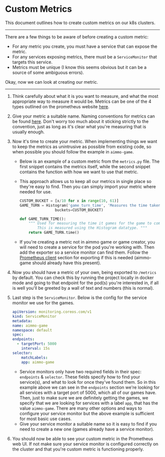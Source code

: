 # Custom Metrics

This document outlines how to create custom metrics on our k8s clusters.

---

There are a few things to be aware of before creating a custom metric:

* For any metric you create, you must have a service that can expose the metric.
* For any services exposing metrics, there must be a `ServiceMonitor` that targets this service.
* Metrics must be unique (I know this seems obvious but it can be a source of some ambiguous errors).

Okay, now we can look at creating our metric.

---

1. Think carefully about what it is you want to measure, and what the most appropriate way to measure it would be. Metrics can be one of the 4 types outlined on the prometheus website [here](https://prometheus.io/docs/concepts/metric_types/).

2. Give your metric a suitable name. Naming conventions for metrics can be found [here](https://prometheus.io/docs/practices/naming/). Don't worry too much about it sticking strictly to the convention, just as long as it's clear what you're measuring that is usually enough.

3. Now it's time to create your metric. When implementing things we want to keep the metrics as unintrusive as possible from existing code, so when possible you should follow the example in `aimmo-game`.

    * Below is an example of a custom metric from the `metrics.py` file. The first snippet contains the metrics itself, while the second snippet contains the function with how we want to use that metric.
    * This approach allows us to keep all our metrics in single place so they're easy to find. Then you can simply import your metric where needed for use.

        ```python
        CUSTOM_BUCKET = [x/10 for x in range(10, 61)]
        GAME_TURN = Histogram('game_turn_time', 'Measures the time taken for the game to complete a single turn in seconds',
                        buckets=CUSTOM_BUCKET)
        ```

        ```python
        def GAME_TURN_TIME():
            """ Used for measuring the time it games for the game to complete a turn.
                This is measured using the Histogram datatype. """
            return GAME_TURN.time()
        ```

    * If you're creating a metric not in aimmo game or game creator, you will need to create a service for the pod you're working with. Then add the exporter so a service monitor can find them. Follow the [Prometheus client](https://github.com/prometheus/client_python#exporting) section for exporting if this is needed (aimmo-game should already have this present).

4. Now you should have a metric of your own, being exported to `/metrics` by default. You can check this by running the project locally in docker mode and going to that endpoint for the pod(s) you're interested in, if all is well you'll be greeted by a wall of text and numbers (this is normal).

5. Last step is the `ServiceMonitor`. Below is the config for the service monitor we use for the games.

    ```yaml
    apiVersion: monitoring.coreos.com/v1
    kind: ServiceMonitor
    metadata:
    name: aimmo-game
    namespace: default
    spec:
    endpoints:
      - targetPort: 5000
        interval: 15s
    selector:
        matchLabels:
        app: aimmo-game
    ```
    * Service monitors only have two required fields in their spec: `endpoints` & `selector`. These fields specify how to find your service(s), and what to look for once they've found them. So in this example above we can see in the `endpoints` section we're looking for all services with a target port of 5000, which all of our games have. Then, just to make sure we are definitely getting the games, we specify that we are looking for services with a label `app`, that has the value `aimmo-game`. There are many other options and ways to configure your service monitor but the above example is sufficient for most basic use cases.
    * Give your service monitor a suitable name so it is easy to find if you need to create a new one (games already have a service monitor).

6. You should now be able to see your custom metric in the Prometheus web UI. If not make sure your service monitor is configured correctly on the cluster and that you're custom metric is functioning properly.